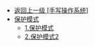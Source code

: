 - [返回上一级 [手写操作系统]](/项目/手写操作系统/)
- [保护模式](/项目/手写操作系统/保护模式/)
  - [1.保护模式](/项目/手写操作系统/保护模式/1.保护模式.md)
  - [2.保护模式2](/项目/手写操作系统/保护模式/2.保护模式2.md)
